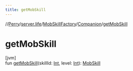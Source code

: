 ```yaml
---
title: getMobSkill
---
```

//[Perry](../../../../index.html)/[server.life](../../index.html)/[MobSkillFactory](../index.html)/[Companion](index.html)/[getMobSkill](get-mob-skill.html)



# getMobSkill



[jvm]\
fun [getMobSkill](get-mob-skill.html)(skillId: [Int](https://kotlinlang.org/api/latest/jvm/stdlib/kotlin/-int/index.html), level: [Int](https://kotlinlang.org/api/latest/jvm/stdlib/kotlin/-int/index.html)): [MobSkill](../../-mob-skill/index.html)




